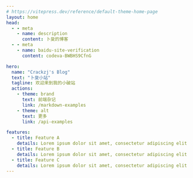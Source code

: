 ```yaml
---
# https://vitepress.dev/reference/default-theme-home-page
layout: home
head:
  - - meta
    - name: description
      content: 卜夋的博客
  - - meta
    - name: baidu-site-verification
      content: codeva-BWBHS9CfnG

hero:
  name: "Crackzj's Blog"
  text: "卜夋小站"
  tagline: 欢迎来到我的小破站
  actions:
    - theme: brand
      text: 前端杂记
      link: /markdown-examples
    - theme: alt
      text: 更多
      link: /api-examples

features:
  - title: Feature A
    details: Lorem ipsum dolor sit amet, consectetur adipiscing elit
  - title: Feature B
    details: Lorem ipsum dolor sit amet, consectetur adipiscing elit
  - title: Feature C
    details: Lorem ipsum dolor sit amet, consectetur adipiscing elit
---
```

